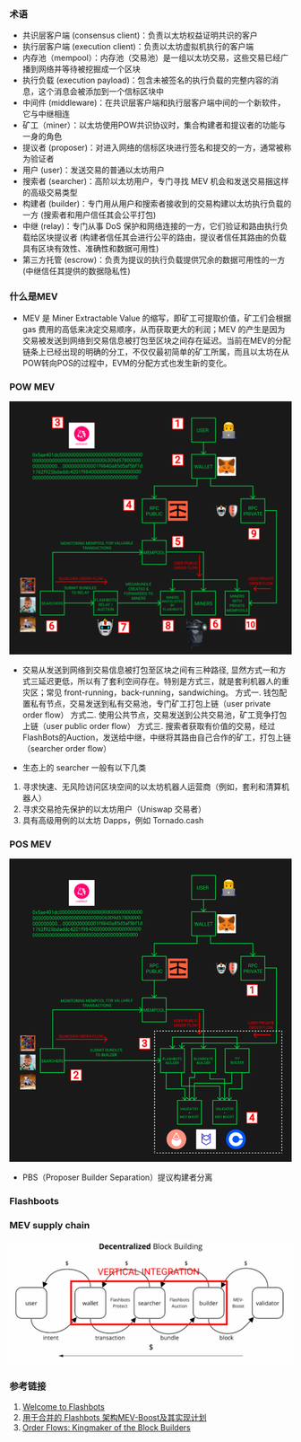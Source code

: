 ### 术语
* 共识层客户端 (consensus client)：负责以太坊权益证明共识的客户
* 执行层客户端 (execution client)：负责以太坊虚拟机执行的客户端
* 内存池（mempool）：内存池（交易池）是一组以太坊交易，这些交易已经广播到网络并等待被挖掘成一个区块
* 执行负载 (execution payload)：包含未被签名的执行负载的完整内容的消息，这个消息会被添加到一个信标区块中
* 中间件 (middleware)：在共识层客户端和执行层客户端中间的一个新软件，它与中继相连
* 矿工（miner）：以太坊使用POW共识协议时，集合构建者和提议者的功能与一身的角色
* 提议者 (proposer)：对进入网络的信标区块进行签名和提交的一方，通常被称为验证者
* 用户 (user)：发送交易的普通以太坊用户
* 搜索者 (searcher)：高阶以太坊用户，专门寻找 MEV 机会和发送交易捆这样的高级交易类型
* 构建者 (builder)：专门用从用户和搜索者接收到的交易构建以太坊执行负载的一方 (搜索者和用户信任其会公平打包)
* 中继 (relay)：专门从事 DoS 保护和网络连接的一方，它们验证和路由执行负载给区块提议者 (构建者信任其会进行公平的路由，提议者信任其路由的负载具有区块有效性、准确性和数据可用性)
* 第三方托管 (escrow)：负责为提议的执行负载提供冗余的数据可用性的一方 (中继信任其提供的数据隐私性)

### 什么是MEV
* MEV 是 Miner Extractable Value 的缩写，即矿工可提取价值，矿工们会根据 gas 费用的高低来决定交易顺序，从而获取更大的利润；MEV 的产生是因为交易被发送到网络到交易信息被打包至区块之间存在延迟。当前在MEV的分配链条上已经出现的明确的分工，不仅仅最初简单的矿工所属，而且以太坊在从POW转向POS的过程中，EVM的分配方式也发生新的变化。

### POW MEV
![](./mev-pow.png)

* 交易从发送到网络到交易信息被打包至区块之间有三种路径, 显然方式一和方式三延迟更低，所以有了套利空间存在。特别是方式三，就是套利机器人的重灾区；常见 front-running，back-running，sandwiching。
方式一. 钱包配置私有节点，交易发送到私有交易池，专门矿工打包上链（user private order flow）
方式二. 使用公共节点，交易发送到公共交易池，矿工竞争打包上链（user public order flow）
方式三. 搜索者获取有价值的交易，经过 FlashBots的Auction，发送给中继，中继将其路由自己合作的矿工，打包上链（searcher order flow）

* 生态上的 searcher 一般有以下几类
1. 寻求快速、无风险访问区块空间的以太坊机器人运营商（例如，套利和清算机器人）
2. 寻求交易抢先保护的以太坊用户（Uniswap 交易者）
3. 具有高级用例的以太坊 Dapps，例如 Tornado.cash

### POS MEV
![](./mwv-pos.png)

* PBS（Proposer Builder Separation）提议构建者分离

### Flashboots

### MEV supply chain
![](./mev-supply-chain.png)

### 参考链接
1. [Welcome to Flashbots](https://docs.flashbots.net/flashbots-auction/overview)
2. [用于合并的 Flashbots 架构MEV-Boost及其实现计划](https://www.ethereum.cn/Technology/mev-boost-merge-ready-flashbots-architecture)
3. [Order Flows: Kingmaker of the Block Builders ](https://noxx.substack.com/p/order-flows-kingmaker-of-the-block)
